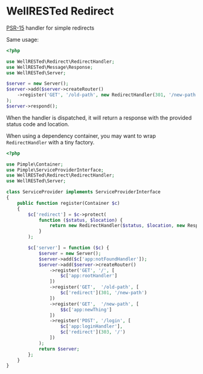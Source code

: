 # WellRESTed Redirect

[PSR-15](https://www.php-fig.org/psr/psr-15/) handler for simple redirects

Same usage:

```php
<?php

use WellRESTed\Redirect\RedirectHandler;
use WellRESTed\Message\Response;
use WellRESTed\Server;

$server = new Server();
$server->add($server->createRouter()
    ->register('GET', '/old-path', new RedirectHandler(301, '/new-path', new Response()))
);
$server->respond();
```

When the handler is dispatched, it will return a response with the provided status code and location.

When using a dependency container, you may want to wrap `RedirectHandler` with a tiny factory.

```php
<?php

use Pimple\Container;
use Pimple\ServiceProviderInterface;
use WellRESTed\Redirect\RedirectHandler;
use WellRESTed\Server;

class ServiceProvider implements ServiceProviderInterface
{
    public function register(Container $c)
    {
        $c['redirect'] = $c->protect(
            function ($status, $location) {
                return new RedirectHandler($status, $location, new Response());
            }
        );

        $c['server'] = function ($c) {
            $server = new Server();
            $server->add($c['app:notFoundHandler']);
            $server->add($server->createRouter()
                ->register('GET', '/', [
                    $c['app:rootHandler']
                ])
                ->register('GET',  '/old-path', [
                    $c['redirect'](301, '/new-path')
                ])
                ->register('GET',  '/new-path', [
                    $$c['app:newThing']
                ])
                ->register('POST', '/login', [
                    $c['app:loginHandler'],
                    $c['redirect'](303, '/')
                ])
            );
            return $server;
        };
    }
}
```

